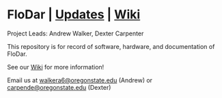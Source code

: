 # FloDar | [Updates](https://github.com/OPEnSLab-OSU/OPEnS-Lab-Home/wiki/FloDar-updates) | [Wiki](https://github.com/OPEnSLab-OSU/OPEnS-Lab-Home/wiki/FloDar)

Project Leads: Andrew Walker, Dexter Carpenter

This repository is for record of software, hardware, and documentation of FloDar.

See our [Wiki](https://github.com/OPEnSLab-OSU/OPEnS-Lab-Home/wiki/FloDar) for more information!

Email us at walkera6@oregonstate.edu (Andrew) or carpende@oregonstate.edu (Dexter)
